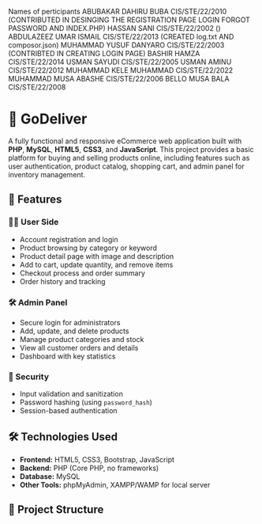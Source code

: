 Names of perticipants
ABUBAKAR DAHIRU BUBA CIS/STE/22/2010 (CONTRIBUTED IN DESINGING THE REGISTRATION PAGE LOGIN FORGOT PASSWORD AND INDEX.PHP)
HASSAN SANI CIS/STE/22/2002 ()
ABDULAZEEZ UMAR ISMAIL CIS/STE/22/2013 (CREATED log.txt AND composor.json)
MUHAMMAD YUSUF DANYARO CIS/STE/22/2003 (CONTRIBTED IN CREATING LOGIN PAGE)
BASHIR HAMZA CIS/STE/22/2014
USMAN SAYUDI CIS/STE/22/2005
USMAN AMINU CIS/STE/22/2012
MUHAMMAD KELE MUHAMMAD CIS/STE/22/2022
MUHAMMAD MUSA ABASHE CIS/STE/22/2006
BELLO MUSA BALA CIS/STE/22/2008


















# 🛒 GoDeliver

A fully functional and responsive eCommerce web application built with **PHP**, **MySQL**, **HTML5**, **CSS3**, and **JavaScript**. This project provides a basic platform for buying and selling products online, including features such as user authentication, product catalog, shopping cart, and admin panel for inventory management.

## 🚀 Features

### 🧑‍💼 User Side
- Account registration and login
- Product browsing by category or keyword
- Product detail page with image and description
- Add to cart, update quantity, and remove items
- Checkout process and order summary
- Order history and tracking

### 🛠️ Admin Panel
- Secure login for administrators
- Add, update, and delete products
- Manage product categories and stock
- View all customer orders and details
- Dashboard with key statistics

### 🔐 Security
- Input validation and sanitization
- Password hashing (using `password_hash`)
- Session-based authentication

## 🛠️ Technologies Used

- **Frontend:** HTML5, CSS3, Bootstrap, JavaScript
- **Backend:** PHP (Core PHP, no frameworks)
- **Database:** MySQL
- **Other Tools:** phpMyAdmin, XAMPP/WAMP for local server

## 📁 Project Structure
